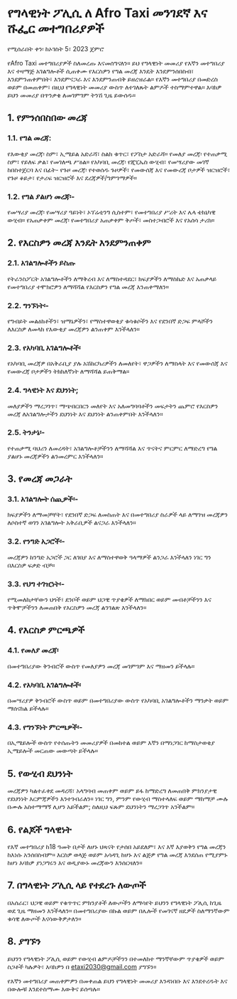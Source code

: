 # የግላዊነት ፖሊሲ ለ Afro Taxi መንገደኛ እና ሹፌር መተግበሪያዎች
የሚሰራበት ቀን፡ ከኦገስት 5፣ 2023 ጀምሮ

የAfro Taxi መተግበሪያዎች ስለመረጡ እናመሰግናለን። ይህ የግላዊነት መመሪያ የእኛን መተግበሪያ እና ተዛማጅ አገልግሎቶች ሲጠቀሙ የእርስዎን የግል መረጃ እንዴት እንደምንሰበስብ፣ እንደምንጠቀምበት፣ እንደምናጋራ እና እንደምንጠብቅ ይዘረዝራል። የእኛን መተግበሪያ በመድረስ ወይም በመጠቀም፣ በዚህ የግላዊነት መመሪያ ውስጥ ለተገለጹት ልምዶች ተስማምተዋል። እባክዎ ይህን መመሪያ በጥንቃቄ ለመገምገም ትንሽ ጊዜ ይውሰዱ።

## 1. የምንሰበስበው መረጃ
### 1.1. የግል መረጃ:
የእውቂያ መረጃ፡ ስም፣ ኢሜይል አድራሻ፣ ስልክ ቁጥር፣ የፖስታ አድራሻ።
የመለያ መረጃ፡ የተጠቃሚ ስም፣ የይለፍ ቃል፣ የመገለጫ ሥዕል።
የአካባቢ መረጃ፡ የጂፒኤስ ውሂብ፣ የመሣሪያው መገኛ ከበስተጀርባ እና በፊት-
የጉዞ መረጃ፡ የተወሰዱ ጉዞዎች፣ የመውሰጃ እና የመውረጃ ቦታዎች ዝርዝሮች፣ የጉዞ ቆይታ፣ የታሪፍ ዝርዝሮች እና ደረጃዎች/ግምገማዎች።
### 1.2. የግል ያልሆነ መረጃ፡-
የመሣሪያ መረጃ፡ የመሣሪያ ዓይነት፣ ኦፕሬቲንግ ሲስተም፣ የመተግበሪያ ሥሪት እና ሌላ ቴክኒካዊ ውሂብ።
የአጠቃቀም መረጃ፡ የመተግበሪያ አጠቃቀም ቅጦች፣ መስተጋብሮች እና የአሰሳ ታሪክ።

## 2. የእርስዎን መረጃ እንዴት እንደምንጠቀም
### 2.1. አገልግሎቶችን ይስጡ
የትራንስፖርት አገልግሎቶችን ለማቅረብ እና ለማስተዳደር፣ ክፍያዎችን ለማስኬድ እና አጠቃላይ የመተግበሪያ ተሞክሮዎን ለማሻሻል የእርስዎን የግል መረጃ እንጠቀማለን።

### 2.2. ግንኙነት፡-
የግብይት መልዕክቶችን፣ ዝማኔዎችን፣ የማስተዋወቂያ ቁሳቁሶችን እና የደንበኛ ድጋፍ ምላሾችን ለእርስዎ ለመላክ የእውቂያ መረጃዎን ልንጠቀም እንችላለን።

### 2.3. የአካባቢ አገልግሎቶች፡
የአካባቢ መረጃዎ በአቅራቢያ ያሉ አሽከርካሪዎችን ለመለየት፣ ዋጋዎችን ለማስላት እና የመውሰጃ እና የመውረጃ ቦታዎችን ትክክለኛነት ለማሻሻል ይጠቅማል።

### 2.4. ግላዊነት እና ደህንነት;
መለያዎችን ማረጋገጥ፣ ማጭበርበርን መለየት እና አለመግባባቶችን መፍታትን ጨምሮ የእርስዎን መረጃ ለአገልግሎታችን ደህንነት እና ደህንነት ልንጠቀምበት እንችላለን።

### 2.5. ትንታኔ፡-
የተጠቃሚ ባህሪን ለመረዳት፣ አገልግሎቶቻችንን ለማሻሻል እና ጥናትና ምርምር ለማድረግ የግል ያልሆኑ መረጃዎችን ልንመረምር እንችላለን።

## 3. የመረጃ መጋራት
### 3.1. አገልግሎት ሰጪዎች፡-
ክፍያዎችን ለማመቻቸት፣ የደንበኛ ድጋፍ ለመስጠት እና በመተግበሪያ ስራዎች ላይ ለማገዝ መረጃዎን ለሶስተኛ ወገን አገልግሎት አቅራቢዎች ልናጋራ እንችላለን።

### 3.2. የንግድ አጋሮች፡-
መረጃዎን ከንግድ አጋሮች ጋር ለገበያ እና ለማስተዋወቅ ዓላማዎች ልንጋራ እንችላለን ነገር ግን በእርስዎ ፍቃድ ብቻ።

### 3.3. የህግ ተገዢነት፡-
የሚመለከታቸውን ህጎች፣ ደንቦች ወይም ህጋዊ ጥያቄዎች ለማክበር ወይም መብቶቻችንን እና ጥቅሞቻችንን ለመጠበቅ የእርስዎን መረጃ ልንገልጽ እንችላለን።

## 4. የእርስዎ ምርጫዎች
### 4.1. የመለያ መረጃ፡
በመተግበሪያው ቅንብሮች ውስጥ የመለያዎን መረጃ መገምገም እና ማዘመን ይችላሉ።

### 4.2. የአካባቢ አገልግሎቶች፡
በመሣሪያዎ ቅንብሮች ውስጥ ወይም በመተግበሪያው ውስጥ የአካባቢ አገልግሎቶችን ማንቃት ወይም ማሰናከል ይችላሉ።

### 4.3. የግንኙነት ምርጫዎች፡-
በኢሜይሎች ውስጥ የተሰጡትን መመሪያዎች በመከተል ወይም እኛን በማነጋገር ከማስታወቂያ ኢሜይሎች መርጠው መውጣት ይችላሉ።

## 5. የውሂብ ደህንነት
መረጃዎን ካልተፈቀደ መዳረሻ፣ አላግባብ መጠቀም ወይም ይፋ ከማድረግ ለመጠበቅ ምክንያታዊ የደህንነት እርምጃዎችን እንተገብራለን። ነገር ግን, ምንም የውሂብ ማስተላለፍ ወይም ማከማቻ ሙሉ በሙሉ አስተማማኝ ሊሆን አይችልም; ስለዚህ ፍጹም ደህንነትን ማረጋገጥ አንችልም።

## 6. የልጆች ግላዊነት
የእኛ መተግበሪያ ከ18 ዓመት በታች ለሆኑ ህጻናት የታሰበ አይደለም፣ እና እኛ እያወቅን የግል መረጃን ከእነሱ አንሰበስብም። እርስዎ ወላጅ ወይም አሳዳጊ ከሆኑ እና ልጅዎ የግል መረጃ እንደሰጠ የሚያምኑ ከሆነ እባክዎ ያነጋግሩን እና ወዲያውኑ መረጃውን እንሰርዛለን።

## 7. በግላዊነት ፖሊሲ ላይ የተደረጉ ለውጦች
በአሰራር፣ ህጋዊ ወይም የቁጥጥር ምክንያቶች ለውጦችን ለማሳየት ይህንን የግላዊነት ፖሊሲ ከጊዜ ወደ ጊዜ ማዘመን እንችላለን። በመተግበሪያው በኩል ወይም በሌሎች የመገናኛ ዘዴዎች ስለማንኛውም ቁሳዊ ለውጦች እናሳውቅዎታለን።

## 8. ያግኙን
ይህንን የግላዊነት ፖሊሲ ወይም የውሂብ ልምዶቻችንን በተመለከተ ማንኛቸውም ጥያቄዎች ወይም ስጋቶች ካሉዎት፣ እባክዎን በ etaxi2030@gmail.com ያግኙን።

የእኛን መተግበሪያ መጠቀምዎን በመቀጠል ይህን የግላዊነት መመሪያ እንዳነበቡ እና እንደተረዱት እና በውሎቹ እንደተስማሙ እውቅና ይሰጣሉ።
